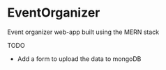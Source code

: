 # EventOrganizer
Event organizer web-app built using the MERN stack

TODO
* Add a form to upload the data to mongoDB
